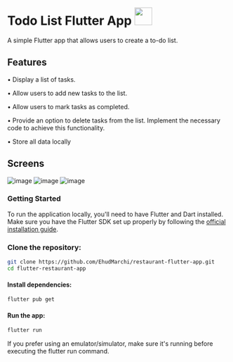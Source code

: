 
# Todo List Flutter App <img src="https://cdn-images-1.medium.com/max/1200/1*5-aoK8IBmXve5whBQM90GA.png" width="40">
A simple Flutter app that allows users to create a to-do list.

## Features
 • Display a list of tasks.

• Allow users to add new tasks to the list.

• Allow users to mark tasks as completed.

• Provide an option to delete tasks from the list. Implement the necessary code to achieve this functionality.

• Store all data locally

## Screens
![image](https://github.com/EhudMarchi/Todo-List-Flutter-App/assets/49651991/4008e8d2-16be-412a-ac69-e300998ddb0e)
![image](https://github.com/EhudMarchi/Todo-List-Flutter-App/assets/49651991/372625fb-d90f-4e62-ba3e-743f4ef9e2a9)
![image](https://github.com/EhudMarchi/Todo-List-Flutter-App/assets/49651991/c30f5bcb-25e0-46ea-90db-37672046530f)




### Getting Started

To run the application locally, you'll need to have Flutter and Dart installed. Make sure you have the Flutter SDK set up properly by following the [official installation guide](https://flutter.dev/docs/get-started/install).

### Clone the repository:

```bash
git clone https://github.com/EhudMarchi/restaurant-flutter-app.git
cd flutter-restaurant-app
```
#### Install dependencies:
```bash
flutter pub get
```
#### Run the app:
```bash
flutter run
```
If you prefer using an emulator/simulator, make sure it's running before executing the flutter run command.
